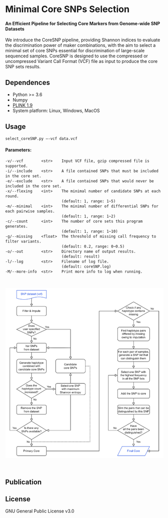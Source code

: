 # Minimal Core SNPs Selection
#### An Efficient Pipeline for Selecting Core Markers from Genome-wide SNP Datasets

We introduce the CoreSNP pipeline, providing Shannon indices to evaluate the discrimination power of maker combinations, with the aim to select a minimal set of core SNPs essential for discrimination of large-scale sequenced samples. 
CoreSNP is designed to use the compressed or uncompressed Variant Call Format (VCF) file as input to produce the core SNP sets results.

## Dependences
* Python >= 3.6
* Numpy
* [PLINK 1.9](https://www.cog-genomics.org/plink/)
* System platform: Linux, Windows, MacOS


## Usage
    select_coreSNP.py –-vcf data.vcf


#### Parameters:
    -v/--vcf        <str>    Input VCF file, gzip compressed file is supported.
    -i/--include    <str>    A file contained SNPs that must be included in the core set.
    -e/--exclude    <str>    A file contained SNPs that would never be included in the core set.
    -x/--flexing    <int>    The minimal number of candidate SNPs at each round.
                             (default: 1, range: 1~5)
    -m/--minimal    <int>    The minimal number of differential SNPs for each pairwise samples.
                             (default: 1, range: 1~2)
    -c/--count      <int>    The number of core sets this program generates.
                             (default: 1, range: 1~10)
    -g/--missing    <float>  The threshold of missing call frequency to filter variants.
                             (default: 0.2, range: 0~0.5)    
    -o/--out        <str>    Directory name of output results.
                             (default: result)
    -l/--log        <str>    Filename of log file.
                             (default: coreSNP.log)
    -M/--more-info  <str>    Print more info to log when running.

<br>

![](images/flowchart.png)

<br>

## Publication


## License
GNU General Public License v3.0
